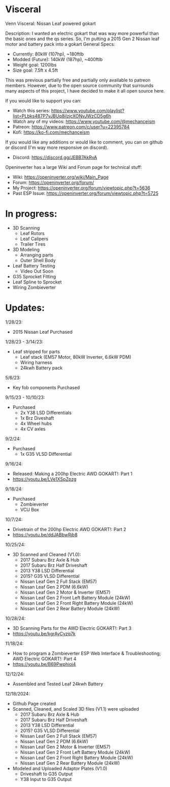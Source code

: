 # Visceral
Venn Visceral: Nissan Leaf powered gokart

Description: I wanted an electric gokart that was way more powerful than the basic ones and the qs series.
So, I'm putting a 2015 Gen 2 Nissan leaf motor and battery pack into a gokart
General Specs:
- Currently: 80kW (107hp), ~180ftlb
- Modded (Future): 140kW (187hp), ~400ftlb
- Weight goal: 1200lbs
- Size goal: 7.5ft x 4.5ft

This was previous partially free and partially only available to patreon members.
However, due to the open source community that surrounds many aspects of this project, I have decided to make it all open source here.

If you would like to support you can:
- Watch this series: https://www.youtube.com/playlist?list=PLbks487P7yJBUq8ilzjcXONvJWzCD5g6h
- Watch any of my videos: https://www.youtube.com/@mechanceism
- Patreon: https://www.patreon.com/c/user?u=22395784
- Kofi: https://ko-fi.com/mechanceism

If you would like any additions or would like to comment, you can on github or discord (I'm way more responsive on discord).
- Discord: https://discord.gg/JEBB7AkRvA

Openinverter has a large Wiki and Forum page for technical stuff:
- Wiki: https://openinverter.org/wiki/Main_Page
- Forum: https://openinverter.org/forum/
- My Project: https://openinverter.org/forum/viewtopic.php?t=5636
- Past ESP Issue: https://openinverter.org/forum/viewtopic.php?t=5725

# In progress:
- 3D Scanning
    - Leaf Rotors
    - Leaf Calipers
    - Trailer Tires
- 3D Modeling
    - Arranging parts
    - Outer Shell Body
- Leaf Battery Testing
    - Video Out Soon
- G35 Sprocket Fitting
- Leaf Spline to Sprocket
- Wiring Zombieverter

# Updates:
1/28/23:
- 2015 Nissan Leaf Purchased

1/28/23 - 3/14/23:
- Leaf stripped for parts
  - Leaf stack (EM57 Motor, 80kW Inverter, 6.6kW PDM)
  - Wiring harness
  - 24kwh Battery pack

5/6/23:
- Key fob components Purchased

9/15/23 - 10/10/23:
- Purchased
  - 2x Y38 LSD Differentials
  - 1x Brz Diveshaft
  - 4x Wheel hubs
  - 4x CV axles
 
9/2/24:
- Purchased
  - 1x G35 VLSD Differential
 
9/16/24:
- Released: Making a 200hp Electric AWD GOKART!: Part 1
- https://youtu.be/LVe1XSpZpzg

9/18/24:
- Purchased
  - Zombieverter
  - VCU Box

10/7/24:
- Drivetrain of the 200hp Electric AWD GOKART!: Part 2
- https://youtu.be/ddJABbwRjb8

10/25/24:
- 3D Scanned and Cleaned (V1.0): 
  - 2017 Subaru Brz Axle & Hub
  - 2017 Subaru Brz Half Driveshaft
  - 2013 Y38 LSD Differential
  - 2015? G35 VLSD Differential
  - Nissan Leaf Gen 2 Full Stack (EM57)
  - Nissan Leaf Gen 2 PDM (6.6kW)
  - Nissan Leaf Gen 2 Motor & Inverter (EM57)
  - Nissan Leaf Gen 2 Front Left Battery Module (24kW)
  - Nissan Leaf Gen 2 Front Right Battery Module (24kW)
  - Nissan Leaf Gen 2 Rear Battery Module (24kW)

10/28/24:
- 3D Scanning Parts for the AWD Electric GOKART!: Part 3
- https://youtu.be/kgrAyCyzq7k

11/18/24:
- How to program a Zombieverter ESP Web Interface & Troubleshooting; AWD Electric GOKART!: Part 4
- https://youtu.be/B69Pwphioj4

12/12/24:
- Assembled and Tested Leaf 24kwh Battery

12/18/2024:
- Github Page created
- Scanned, Cleaned, and Scaled 3D files (V1.1) were uploaded
  - 2017 Subaru Brz Axle & Hub
  - 2017 Subaru Brz Half Driveshaft
  - 2013 Y38 LSD Differential
  - 2015? G35 VLSD Differential
  - Nissan Leaf Gen 2 Full Stack (EM57)
  - Nissan Leaf Gen 2 PDM (6.6kW)
  - Nissan Leaf Gen 2 Motor & Inverter (EM57)
  - Nissan Leaf Gen 2 Front Left Battery Module (24kW)
  - Nissan Leaf Gen 2 Front Right Battery Module (24kW)
  - Nissan Leaf Gen 2 Rear Battery Module (24kW)
- Modeled and Uploaded Adaptor Plates (V1.0)
  - Driveshaft to G35 Output
  - Y38 Input to G35 Output
